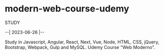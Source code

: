# modern-web-course-udemy

STUDY

--| 2023-06-26 |--

Study in Javascript, Angular, React, Next, Vue, Node, HTML, CSS, jQuery, Bootstrap, Webpack, Gulp and MySQL.
Udemy Course "Web Moderno".
